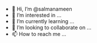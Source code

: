 - 👋 Hi, I’m @salmanameen
- 👀 I’m interested in ...
- 🌱 I’m currently learning ...
- 💞️ I’m looking to collaborate on ...
- 📫 How to reach me ...

<!---
salmanameen/salmanameen is a ✨ special ✨ repository because its `README.md` (this file) appears on your GitHub profile.
You can click the Preview link to take a look at your changes.
--->
